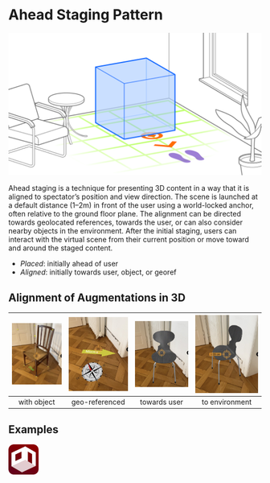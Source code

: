# Ahead Staging Pattern

<img src="images/AheadStaging.png">

Ahead staging is a technique for presenting 3D content in a way that it is aligned to spectator’s position and view direction. The scene is launched at a default distance (1–2m) in front of the user using a world-locked anchor, often relative to the ground floor plane. The alignment can be directed towards geolocated references, towards the user, or can also consider nearby objects in the environment. After the initial staging, users can interact with the virtual scene from their current position or move toward and around the staged content.

* _Placed_: initially ahead of user
* _Aligned_: initially towards user, object, or georef

## Alignment of Augmentations in 3D
| <img src="../assets/images/withobj.jpg" width="200"> | <img src="../assets/images/north.jpg" width="200"> | <img src="../assets/images/touser.jpg" width="200"> | <img src="../assets/images/towall.jpg" width="200"> |
|:---:|:---:|:---:|:---:|
| with object | geo-referenced | towards user | to environment |

## Examples

<a href="https://github.com/ARpatterns/declare/tree/main/AheadStaging">
  <img src="../assets/logos/archi-vr.png" width="60" alt="ARchi VR">
</a>
